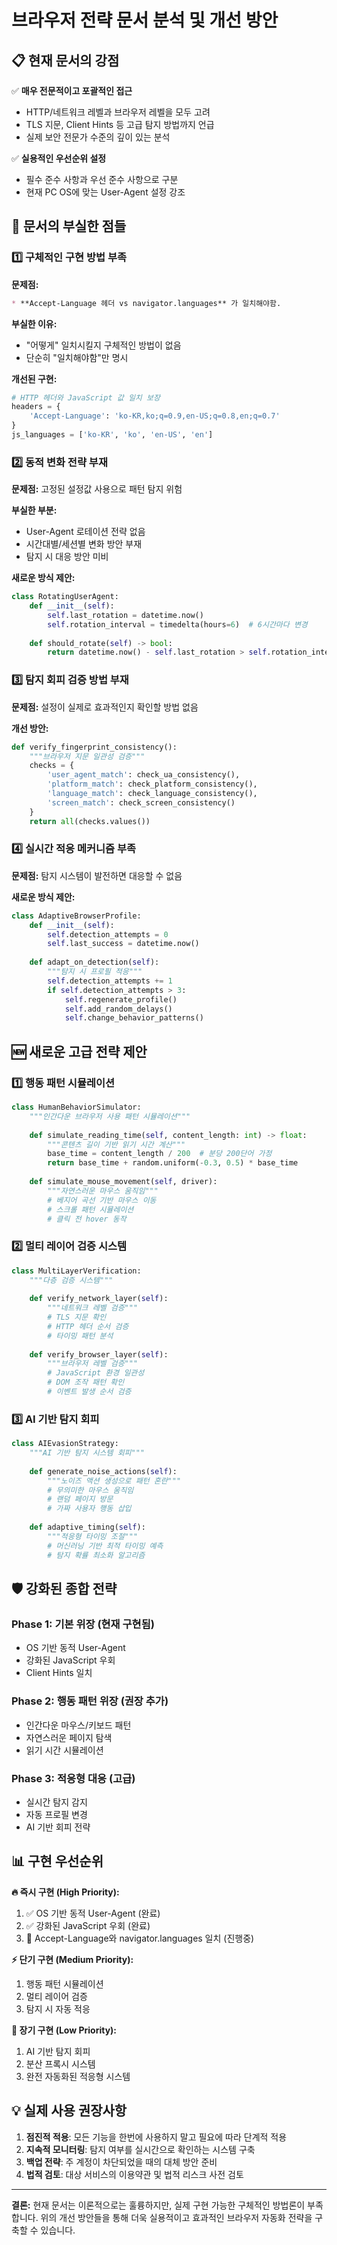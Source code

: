# 브라우저 전략 문서 분석 및 개선 방안

## 📋 현재 문서의 강점

✅ **매우 전문적이고 포괄적인 접근**
- HTTP/네트워크 레벨과 브라우저 레벨을 모두 고려
- TLS 지문, Client Hints 등 고급 탐지 방법까지 언급
- 실제 보안 전문가 수준의 깊이 있는 분석

✅ **실용적인 우선순위 설정**
- 필수 준수 사항과 우선 준수 사항으로 구분
- 현재 PC OS에 맞는 User-Agent 설정 강조

## 🚨 문서의 부실한 점들

### 1️⃣ **구체적인 구현 방법 부족**

**문제점:**
```markdown
* **Accept-Language 헤더 vs navigator.languages** 가 일치해야함.
```

**부실한 이유:** 
- "어떻게" 일치시킬지 구체적인 방법이 없음
- 단순히 "일치해야함"만 명시

**개선된 구현:**
```python
# HTTP 헤더와 JavaScript 값 일치 보장
headers = {
    'Accept-Language': 'ko-KR,ko;q=0.9,en-US;q=0.8,en;q=0.7'
}
js_languages = ['ko-KR', 'ko', 'en-US', 'en']
```

### 2️⃣ **동적 변화 전략 부재**

**문제점:** 고정된 설정값 사용으로 패턴 탐지 위험

**부실한 부분:**
- User-Agent 로테이션 전략 없음
- 시간대별/세션별 변화 방안 부재
- 탐지 시 대응 방안 미비

**새로운 방식 제안:**
```python
class RotatingUserAgent:
    def __init__(self):
        self.last_rotation = datetime.now()
        self.rotation_interval = timedelta(hours=6)  # 6시간마다 변경
    
    def should_rotate(self) -> bool:
        return datetime.now() - self.last_rotation > self.rotation_interval
```

### 3️⃣ **탐지 회피 검증 방법 부재**

**문제점:** 설정이 실제로 효과적인지 확인할 방법 없음

**개선 방안:**
```python
def verify_fingerprint_consistency():
    """브라우저 지문 일관성 검증"""
    checks = {
        'user_agent_match': check_ua_consistency(),
        'platform_match': check_platform_consistency(),
        'language_match': check_language_consistency(),
        'screen_match': check_screen_consistency()
    }
    return all(checks.values())
```

### 4️⃣ **실시간 적응 메커니즘 부족**

**문제점:** 탐지 시스템이 발전하면 대응할 수 없음

**새로운 방식 제안:**
```python
class AdaptiveBrowserProfile:
    def __init__(self):
        self.detection_attempts = 0
        self.last_success = datetime.now()
    
    def adapt_on_detection(self):
        """탐지 시 프로필 적응"""
        self.detection_attempts += 1
        if self.detection_attempts > 3:
            self.regenerate_profile()
            self.add_random_delays()
            self.change_behavior_patterns()
```

## 🆕 새로운 고급 전략 제안

### 1️⃣ **행동 패턴 시뮬레이션**

```python
class HumanBehaviorSimulator:
    """인간다운 브라우저 사용 패턴 시뮬레이션"""
    
    def simulate_reading_time(self, content_length: int) -> float:
        """콘텐츠 길이 기반 읽기 시간 계산"""
        base_time = content_length / 200  # 분당 200단어 가정
        return base_time + random.uniform(-0.3, 0.5) * base_time
    
    def simulate_mouse_movement(self, driver):
        """자연스러운 마우스 움직임"""
        # 베지어 곡선 기반 마우스 이동
        # 스크롤 패턴 시뮬레이션
        # 클릭 전 hover 동작
```

### 2️⃣ **멀티 레이어 검증 시스템**

```python
class MultiLayerVerification:
    """다층 검증 시스템"""
    
    def verify_network_layer(self):
        """네트워크 레벨 검증"""
        # TLS 지문 확인
        # HTTP 헤더 순서 검증
        # 타이밍 패턴 분석
    
    def verify_browser_layer(self):
        """브라우저 레벨 검증"""
        # JavaScript 환경 일관성
        # DOM 조작 패턴 확인
        # 이벤트 발생 순서 검증
```

### 3️⃣ **AI 기반 탐지 회피**

```python
class AIEvasionStrategy:
    """AI 기반 탐지 시스템 회피"""
    
    def generate_noise_actions(self):
        """노이즈 액션 생성으로 패턴 혼란"""
        # 무의미한 마우스 움직임
        # 랜덤 페이지 방문
        # 가짜 사용자 행동 삽입
    
    def adaptive_timing(self):
        """적응형 타이밍 조절"""
        # 머신러닝 기반 최적 타이밍 예측
        # 탐지 확률 최소화 알고리즘
```

## 🛡️ 강화된 종합 전략

### Phase 1: 기본 위장 (현재 구현됨)
- OS 기반 동적 User-Agent
- 강화된 JavaScript 우회
- Client Hints 일치

### Phase 2: 행동 패턴 위장 (권장 추가)
- 인간다운 마우스/키보드 패턴
- 자연스러운 페이지 탐색
- 읽기 시간 시뮬레이션

### Phase 3: 적응형 대응 (고급)
- 실시간 탐지 감지
- 자동 프로필 변경
- AI 기반 회피 전략

## 📊 구현 우선순위

**🔥 즉시 구현 (High Priority):**
1. ✅ OS 기반 동적 User-Agent (완료)
2. ✅ 강화된 JavaScript 우회 (완료)
3. 🔄 Accept-Language와 navigator.languages 일치 (진행중)

**⚡ 단기 구현 (Medium Priority):**
1. 행동 패턴 시뮬레이션
2. 멀티 레이어 검증
3. 탐지 시 자동 적응

**🚀 장기 구현 (Low Priority):**
1. AI 기반 탐지 회피
2. 분산 프록시 시스템
3. 완전 자동화된 적응형 시스템

## 💡 실제 사용 권장사항

1. **점진적 적용**: 모든 기능을 한번에 사용하지 말고 필요에 따라 단계적 적용
2. **지속적 모니터링**: 탐지 여부를 실시간으로 확인하는 시스템 구축
3. **백업 전략**: 주 계정이 차단되었을 때의 대체 방안 준비
4. **법적 검토**: 대상 서비스의 이용약관 및 법적 리스크 사전 검토

---

**결론:** 현재 문서는 이론적으로는 훌륭하지만, 실제 구현 가능한 구체적인 방법론이 부족합니다. 위의 개선 방안들을 통해 더욱 실용적이고 효과적인 브라우저 자동화 전략을 구축할 수 있습니다.
